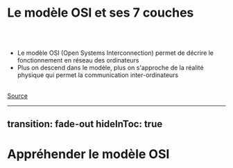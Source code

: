 # Le modèle OSI et ses 7 couches

<br/>
<div class="flex flex-row justify-between">
<div>
<img
  class="w-100 border-rounded rounded-4"
  src="assets/Comparaison_des_modèles_OSI_et_TCP_IP.png"
  alt=""
/>
</div>
<div class="pl-20">
<br/>

- Le modèle OSI (Open Systems Interconnection) permet de décrire le fonctionnement en réseau des ordinateurs
- Plus on descend dans le modèle, plus on s'approche de la réalité physique qui permet la communication inter-ordinateurs
</div> 
</div>


<br/>
<a href="https://fr.wikipedia.org/wiki/Couche_transport">
Source
</a>


<!-- 
-->


---
transition: fade-out
hideInToc: true
---


# Appréhender le modèle OSI


<!--
Faire un petit jeu pour ranger des choses dans les catégories du modèle OSI : 
Correction : 
  1. Application : HTTPS, POP3, SMTP
  2. Présentation : HTML, JSON, CSV
  3. Session : 
  4. Transport : Protocoles TCP, UDP
  5. Réseau : Adressage Logique (IP)
  6. Liaison de données : Adresse Physique (MAC)
  7. Physique : Cables en cuivres, Bluetooth, NFC
-->
<Drag></Drag>

